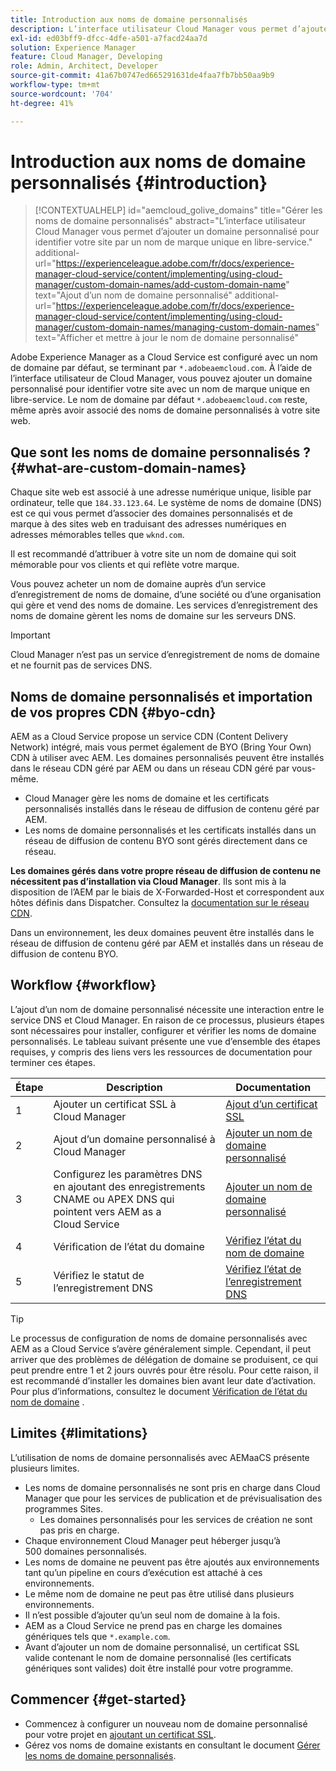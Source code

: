 ```yaml
---
title: Introduction aux noms de domaine personnalisés
description: L’interface utilisateur Cloud Manager vous permet d’ajouter un domaine personnalisé pour identifier votre site par un nom de marque unique en libre-service.
exl-id: ed03bff9-dfcc-4dfe-a501-a7facd24aa7d
solution: Experience Manager
feature: Cloud Manager, Developing
role: Admin, Architect, Developer
source-git-commit: 41a67b0747ed665291631de4faa7fb7bb50aa9b9
workflow-type: tm+mt
source-wordcount: '704'
ht-degree: 41%

---
```



# Introduction aux noms de domaine personnalisés {#introduction}

>[!CONTEXTUALHELP]
>id="aemcloud_golive_domains"
>title="Gérer les noms de domaine personnalisés"
>abstract="L’interface utilisateur Cloud Manager vous permet d’ajouter un domaine personnalisé pour identifier votre site par un nom de marque unique en libre-service."
>additional-url="https://experienceleague.adobe.com/fr/docs/experience-manager-cloud-service/content/implementing/using-cloud-manager/custom-domain-names/add-custom-domain-name" text="Ajout d’un nom de domaine personnalisé"
>additional-url="https://experienceleague.adobe.com/fr/docs/experience-manager-cloud-service/content/implementing/using-cloud-manager/custom-domain-names/managing-custom-domain-names" text="Afficher et mettre à jour le nom de domaine personnalisé"

Adobe Experience Manager as a Cloud Service est configuré avec un nom de domaine par défaut, se terminant par `*.adobeaemcloud.com`. À l’aide de l’interface utilisateur de Cloud Manager, vous pouvez ajouter un domaine personnalisé pour identifier votre site avec un nom de marque unique en libre-service. Le nom de domaine par défaut `*.adobeaemcloud.com` reste, même après avoir associé des noms de domaine personnalisés à votre site web.

## Que sont les noms de domaine personnalisés ? {#what-are-custom-domain-names}

Chaque site web est associé à une adresse numérique unique, lisible par ordinateur, telle que `184.33.123.64`. Le système de noms de domaine (DNS) est ce qui vous permet d’associer des domaines personnalisés et de marque à des sites web en traduisant des adresses numériques en adresses mémorables telles que `wknd.com`.

Il est recommandé d’attribuer à votre site un nom de domaine qui soit mémorable pour vos clients et qui reflète votre marque.

Vous pouvez acheter un nom de domaine auprès d’un service d’enregistrement de noms de domaine, d’une société ou d’une organisation qui gère et vend des noms de domaine. Les services d’enregistrement des noms de domaine gèrent les noms de domaine sur les serveurs DNS.

>[!IMPORTANT]
>
>Cloud Manager n’est pas un service d’enregistrement de noms de domaine et ne fournit pas de services DNS.

## Noms de domaine personnalisés et importation de vos propres CDN {#byo-cdn}

AEM as a Cloud Service propose un service CDN (Content Delivery Network) intégré, mais vous permet également de BYO (Bring Your Own) CDN à utiliser avec AEM. Les domaines personnalisés peuvent être installés dans le réseau CDN géré par AEM ou dans un réseau CDN géré par vous-même.

* Cloud Manager gère les noms de domaine et les certificats personnalisés installés dans le réseau de diffusion de contenu géré par AEM.
* Les noms de domaine personnalisés et les certificats installés dans un réseau de diffusion de contenu BYO sont gérés directement dans ce réseau.

**Les domaines gérés dans votre propre réseau de diffusion de contenu ne nécessitent pas d’installation via Cloud Manager**. Ils sont mis à la disposition de l’AEM par le biais de X-Forwarded-Host et correspondent aux hôtes définis dans Dispatcher. Consultez la [documentation sur le réseau CDN](/help/implementing/dispatcher/cdn.md).

Dans un environnement, les deux domaines peuvent être installés dans le réseau de diffusion de contenu géré par AEM et installés dans un réseau de diffusion de contenu BYO.

## Workflow {#workflow}

L’ajout d’un nom de domaine personnalisé nécessite une interaction entre le service DNS et Cloud Manager. En raison de ce processus, plusieurs étapes sont nécessaires pour installer, configurer et vérifier les noms de domaine personnalisés. Le tableau suivant présente une vue d’ensemble des étapes requises, y compris des liens vers les ressources de documentation pour terminer ces étapes.

| Étape | Description | Documentation |
| --- | --- | --- |
| 1 | Ajouter un certificat SSL à Cloud Manager | [Ajout d’un certificat SSL](/help/implementing/cloud-manager/managing-ssl-certifications/add-ssl-certificate.md) |
| 2 | Ajout d’un domaine personnalisé à Cloud Manager | [Ajouter un nom de domaine personnalisé](/help/implementing/cloud-manager/custom-domain-names/add-custom-domain-name.md) |
| 3 | Configurez les paramètres DNS en ajoutant des enregistrements CNAME ou APEX DNS qui pointent vers AEM as a Cloud Service | [Ajouter un nom de domaine personnalisé](/help/implementing/cloud-manager/custom-domain-names/add-custom-domain-name.md) |
| 4 | Vérification de l’état du domaine | [Vérifiez l’état du nom de domaine](/help/implementing/cloud-manager/custom-domain-names/check-domain-name-status.md) |
| 5 | Vérifiez le statut de l’enregistrement DNS | [ Vérifiez l’état de l’enregistrement DNS ](/help/implementing/cloud-manager/custom-domain-names/check-dns-record-status.md) |

>[!TIP]
>
>Le processus de configuration de noms de domaine personnalisés avec AEM as a Cloud Service s’avère généralement simple. Cependant, il peut arriver que des problèmes de délégation de domaine se produisent, ce qui peut prendre entre 1 et 2 jours ouvrés pour être résolu. Pour cette raison, il est recommandé d’installer les domaines bien avant leur date d’activation. Pour plus d’informations, consultez le document [Vérification de l’état du nom de domaine](/help/implementing/cloud-manager/custom-domain-names/check-domain-name-status.md) .

## Limites {#limitations}

L’utilisation de noms de domaine personnalisés avec AEMaaCS présente plusieurs limites.

* Les noms de domaine personnalisés ne sont pris en charge dans Cloud Manager que pour les services de publication et de prévisualisation des programmes Sites.
   * Les domaines personnalisés pour les services de création ne sont pas pris en charge.
* Chaque environnement Cloud Manager peut héberger jusqu’à 500 domaines personnalisés.
* Les noms de domaine ne peuvent pas être ajoutés aux environnements tant qu’un pipeline en cours d’exécution est attaché à ces environnements.
* Le même nom de domaine ne peut pas être utilisé dans plusieurs environnements.
* Il n’est possible d’ajouter qu’un seul nom de domaine à la fois.
* AEM as a Cloud Service ne prend pas en charge les domaines génériques tels que `*.example.com`.
* Avant d’ajouter un nom de domaine personnalisé, un certificat SSL valide contenant le nom de domaine personnalisé (les certificats génériques sont valides) doit être installé pour votre programme.

## Commencer {#get-started}

* Commencez à configurer un nouveau nom de domaine personnalisé pour votre projet en [ajoutant un certificat SSL](/help/implementing/cloud-manager/managing-ssl-certifications/add-ssl-certificate.md).
* Gérez vos noms de domaine existants en consultant le document [Gérer les noms de domaine personnalisés](/help/implementing/cloud-manager/custom-domain-names/managing-custom-domain-names.md).
